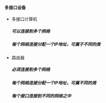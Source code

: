 #### 多接口设备
* 多接口计算机
    ##### 可以连接到多个网络
    ##### 每个网络连接分配一个IP地址，可属于不同的类
* 路由器
    ##### 必须连接到多个网络
    ##### 每个网络连接分配一个IP地址，可属不同的类
    ##### 每个接口连接到不同的网络之中